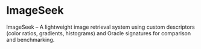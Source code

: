 # ImageSeek
ImageSeek – A lightweight image retrieval system using custom descriptors (color ratios, gradients, histograms) and Oracle signatures for comparison and benchmarking.

